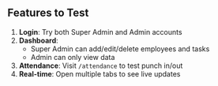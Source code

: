 
## Features to Test

1. **Login**: Try both Super Admin and Admin accounts
2. **Dashboard**: 
   - Super Admin can add/edit/delete employees and tasks
   - Admin can only view data
3. **Attendance**: Visit `/attendance` to test punch in/out
4. **Real-time**: Open multiple tabs to see live updates 
